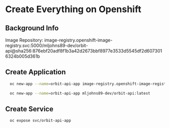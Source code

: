 # Create Everything on Openshift

## Background Info

Image Repository:
image-registry.openshift-image-registry.svc:5000/mljohns89-dev/orbit-api@sha256:876ebf20adf8f1b3a42d2673bbf8977e3533d5545df2d6073016324b005d361b


## Create Application

```bash
  oc new-app --name=orbit-api-app image-registry.openshift-image-registry.svc:5000/mljohns89-dev/orbit-api:latest
  
  oc new-app --name=orbit-api-app mljohns89-dev/orbit-api:latest
```

## Create Service

```bash
  oc expose svc/orbit-api-app
```